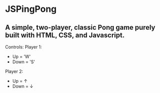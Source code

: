 # JSPingPong

## A simple, two-player, classic Pong game purely built with HTML, CSS, and Javascript.

Controls:
Player 1:
- Up = 'W'
- Down = 'S'

Player 2:
- Up = ↑
- Down = ↓
